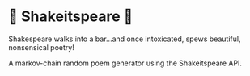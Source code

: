 # :beer: Shakeitspeare :beer:
Shakespeare walks into a bar...and once intoxicated, spews beautiful, nonsensical poetry!

A markov-chain random poem generator using the Shakeitspeare API.

